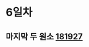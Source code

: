 # 6일차
## 마지막 두 원소 [181927](https://school.programmers.co.kr/learn/courses/30/lessons/181927)
```
```
